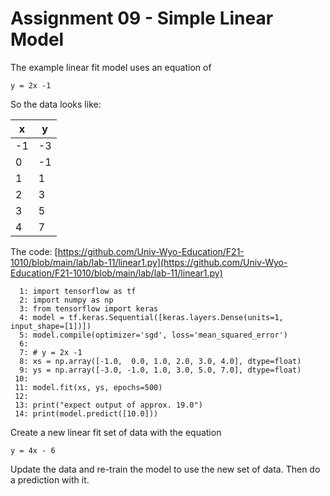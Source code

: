 

<style>
.pagebreak { page-break-before: always; }
.half { height: 200px; }
</style>
<style>
.pagebreak { page-break-before: always; }
.half { height: 200px; }
.markdown-body {
	font-size: 12px;
}
.markdown-body td {
	font-size: 12px;
}
</style>


# Assignment 09 - Simple Linear Model

The example linear fit model uses an equation of 

```
y = 2x -1 
```

So the data looks like:

| x | y |
|-----|-----|
| -1 | -3 |
| 0 | -1 |
| 1 | 1 |
| 2 | 3 |
| 3 | 5 |
| 4 | 7 |


The code:
[https://github.com/Univ-Wyo-Education/F21-1010/blob/main/lab/lab-11/linear1.py](https://github.com/Univ-Wyo-Education/F21-1010/blob/main/lab/lab-11/linear1.py)

```
  1: import tensorflow as tf
  2: import numpy as np
  3: from tensorflow import keras
  4: model = tf.keras.Sequential([keras.layers.Dense(units=1, input_shape=[1])])
  5: model.compile(optimizer='sgd', loss='mean_squared_error')
  6: 
  7: # y = 2x -1 
  8: xs = np.array([-1.0,  0.0, 1.0, 2.0, 3.0, 4.0], dtype=float)
  9: ys = np.array([-3.0, -1.0, 1.0, 3.0, 5.0, 7.0], dtype=float)
 10: 
 11: model.fit(xs, ys, epochs=500)
 12: 
 13: print("expect output of approx. 19.0")
 14: print(model.predict([10.0]))

```








Create a new linear fit set of data with the equation

```
y = 4x - 6
```

Update the data and re-train the model to use the new set of
data.  Then do a prediction with it.



